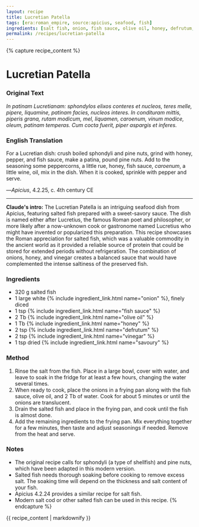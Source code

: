 ```yaml
---
layout: recipe
title: Lucretian Patella
tags: [era:roman_empire, source:apicius, seafood, fish]
ingredients: [salt fish, onion, fish sauce, olive oil, honey, defrutum, vinegar, savoury]
permalink: /recipes/lucretian-patella
---
```


{% capture recipe_content %}
# Lucretian Patella

### Original Text
*In patinam Lucretianam: sphondylos elixos conteres et nucleos, teres melle, pipere, liquamine, patinam facies, nucleos interes. In condituram mittis, piperis grana, rutam modicum, mel, liquamen, caroenum, vinum modice, oleum, patinam temperas. Cum cocta fuerit, piper aspargis et inferes.*

### English Translation
For a Lucretian dish: crush boiled sphondyli and pine nuts, grind with honey, pepper, and fish sauce, make a patina, pound pine nuts. Add to the seasoning some peppercorns, a little rue, honey, fish sauce, *caroenum*, a little wine, oil, mix in the dish. When it is cooked, sprinkle with pepper and serve.

—*Apicius*, 4.2.25, c. 4th century CE

___

**Claude's intro:** The Lucretian Patella is an intriguing seafood dish from Apicius, featuring salted fish prepared with a sweet-savory sauce. The dish is named either after Lucretius, the famous Roman poet and philosopher, or more likely after a now-unknown cook or gastronome named Lucretius who might have invented or popularized this preparation. This recipe showcases the Roman appreciation for salted fish, which was a valuable commodity in the ancient world as it provided a reliable source of protein that could be stored for extended periods without refrigeration. The combination of onions, honey, and vinegar creates a balanced sauce that would have complemented the intense saltiness of the preserved fish.

### Ingredients
- 320 g salted fish
- 1 large white {% include ingredient_link.html name="onion" %}, finely diced
- 1 tsp {% include ingredient_link.html name="fish sauce" %}
- 2 Tb {% include ingredient_link.html name="olive oil" %}
- 1 Tb {% include ingredient_link.html name="honey" %}
- 2 tsp {% include ingredient_link.html name="defrutum" %}
- 2 tsp {% include ingredient_link.html name="vinegar" %}
- 1 tsp dried {% include ingredient_link.html name="savoury" %}

### Method
1. Rinse the salt from the fish. Place in a large bowl, cover with water, and leave to soak in the fridge for at least a few hours, changing the water several times.
2. When ready to cook, place the onions in a frying pan along with the fish sauce, olive oil, and 2 Tb of water. Cook for about 5 minutes or until the onions are translucent.
3. Drain the salted fish and place in the frying pan, and cook until the fish is almost done.
4. Add the remaining ingredients to the frying pan. Mix everything together for a few minutes, then taste and adjust seasonings if needed. Remove from the heat and serve.

### Notes
- The original recipe calls for sphondyli (a type of shellfish) and pine nuts, which have been adapted in this modern version.
- Salted fish needs thorough soaking before cooking to remove excess salt. The soaking time will depend on the thickness and salt content of your fish.
- Apicius 4.2.24 provides a similar recipe for salt fish.
- Modern salt cod or other salted fish can be used in this recipe.
{% endcapture %}

{{ recipe_content | markdownify }}